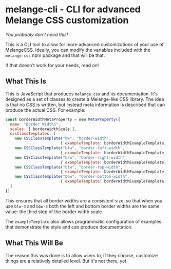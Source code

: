 # melange-cli - CLI for advanced Melange CSS customization

*You probably don't need this!*

This is a CLI tool to allow for more advanced customizations of your use of MelangeCSS.  Ideally, you can modify the
variables included with the `melange-css` npm package and that will be that.

If that doesn't work for your needs, read on!

## What This Is

This is JavaScript that produces `melange.css` and its documentation.  It's designed as a set of classes to create a
Melange-like CSS library. The idea is that no CSS is written, but instead meta information is described that can produce
the actual CSS.  For example:

```javascript
const borderWidthMetaProperty = new MetaProperty({
  name: "Border Widths",
  scales: [ borderWidthScale ],
  cssClassTemplates: [
    new CSSClassTemplate("bw", "border-width",
                        { exampleTemplate: borderWidthExampleTemplate, summary: "all" }),
    new CSSClassTemplate("blw", "border-left-width",
                        { exampleTemplate: borderWidthExampleTemplate, summary: "left" }),
    new CSSClassTemplate("brw", "border-right-width",
                        { exampleTemplate: borderWidthExampleTemplate, summary: "right" }),
    new CSSClassTemplate("btw", "border-top-width",
                        { exampleTemplate: borderWidthExampleTemplate, summary: "top" }),
    new CSSClassTemplate("bbw", "border-bottom-width",
                        { exampleTemplate: borderWidthExampleTemplate, summary: "bottom" }),
  ]
})
```
This ensures that all border widths are a consistent size, so that when you use `blw-3` and `bbw-3` both the left and
bottom border widths are the same value: the third step of the border width scale.

The `exampleTemplate` also allows programmatic configuration of examples that demonstrate the style and can produce
documentation.

## What This Will Be

The reason this was done is to allow users to, if they choose, customize things are a relatively detailed level.  But
it's not there, yet.
